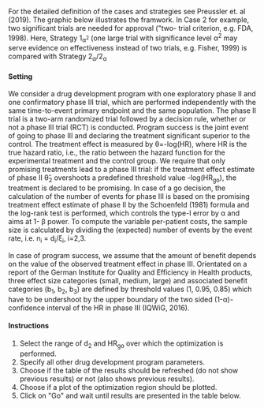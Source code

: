 For the detailed definition of the cases and strategies see Preussler et. al (2019). The graphic below illustrates the framwork. In Case 2 for example, two significant trials are needed for approval ("two- trial criterion, e.g. FDA, 1998). Here, Strategy 1<sub>&alpha;<sup>2</sup></sub> (one large trial with significance level &alpha;<sup>2</sup> may serve evidence on effectiveness instead of two trials, e.g. Fisher, 1999) is compared with Strategy 2<sub>&alpha;</sub>/2<sub>&alpha;</sub>

#### Setting
We consider a drug development program with one exploratory phase II and one confirmatory phase III trial, which are performed independently with the same time-to-event primary endpoint and the same population. The phase II trial is a two-arm randomized trial followed by a decision rule, whether or not a phase III trial (RCT) is conducted. Program success is the joint event of going to phase III and declaring the treatment significant superior to the control. The treatment effect is measured by &theta;=-log(HR), where HR is the true hazard ratio, i.e., the ratio between the hazard function for the experimental treatment and the control group. We require that only promising treatments lead to a phase III trial: if the treatment effect estimate of phase II &theta;&#770;<sub>2</sub> overshoots a predefined threshold value -log(HR<sub>go</sub>), the treatment is declared to be promising. In case of a go decision, the calculation of the number of events for phase III is based on the promising treatment effect estimate of phase II by the Schoenfeld (1981) formula and the log-rank test is performed, which controls the type-I error by &alpha; and aims at 1- &beta; power. To compute the variable per-patient costs, the sample size is calculated by dividing the (expected) number of events by the event rate, i.e. n<sub>i</sub> = d<sub>i</sub>/&xi;<sub>i</sub>, i=2,3. 

In case of program success, we assume that the amount of benefit depends on the value of the observed treatment effect in phase III. Orientated on a report of the German Institute for Quality and Efficiency in Health products, three effect size categories (small, medium, large) and associated benefit categories (b<sub>1</sub>, b<sub>2</sub>, b<sub>3</sub>) are defined by threshold values (1, 0.95, 0.85) which have to be undershoot by the upper boundary of the two sided (1-&alpha;)-confidence interval of the HR in phase III (IQWiG, 2016).



#### Instructions
1. Select the range of d<sub>2</sub> and HR<sub>go</sub> over which the optimization is performed.
2. Specify all other drug development program parameters.
3. Choose if the table of the results should be refreshed (do not show previous results) or not (also shows previous results).
4. Choose if a plot of the optimization region should be plotted.
5. Click on "Go" and wait until results are presented in the table below.
